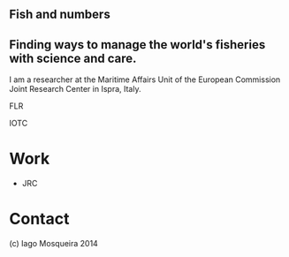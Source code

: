 
## Fish and numbers
## Finding ways to manage the world's fisheries with science and care.

I am a researcher at the Maritime Affairs Unit of the European Commission Joint Research Center in Ispra, Italy.

FLR

IOTC

# Work

* JRC

# Contact


(c) Iago Mosqueira 2014
